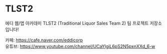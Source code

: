 # TLST2
에디 웹/앱 아카데미 TLST2 (Traditional Liquor Sales Team 2) 팀 프로젝트 저장소입니다!  

카페: https://cafe.naver.com/eddicorp  
유튜브: https://www.youtube.com/channel/UCaYlgiL6pS2N5pxnXXd_6-w  
